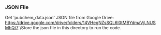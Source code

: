 ### JSON File
Get 'pubchem_data.json' JSON file from Google Drive:\
https://drive.google.com/drive/folders/14VHegNZsSQL6I0tMBYdmaVjLNUSMhQt7
\Store the json file in this directory to run the code.
